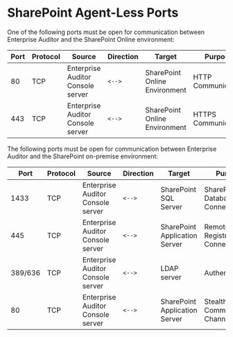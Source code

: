 # SharePoint Agent-Less Ports

One of the following ports must be open for communication between Enterprise Auditor and the
SharePoint Online environment:

| Port | Protocol | Source                            | Direction | Target                        | Purpose             |
| ---- | -------- | --------------------------------- | --------- | ----------------------------- | ------------------- |
| 80   | TCP      | Enterprise Auditor Console server | `<-->`    | SharePoint Online Environment | HTTP Communication  |
| 443  | TCP      | Enterprise Auditor Console server | `<-->`    | SharePoint Online Environment | HTTPS Communication |

The following ports must be open for communication between Enterprise Auditor and the SharePoint
on-premise environment:

| Port    | Protocol | Source                            | Direction | Target                        | Purpose                            |
| ------- | -------- | --------------------------------- | --------- | ----------------------------- | ---------------------------------- |
| 1433    | TCP      | Enterprise Auditor Console server | `<-->`    | SharePoint SQL Server         | SharePoint SQL Database Connection |
| 445     | TCP      | Enterprise Auditor Console server | `<-->`    | SharePoint Application Server | Remote Registry Connection         |
| 389/636 | TCP      | Enterprise Auditor Console server | `<-->`    | LDAP server                   | Authentication                     |
| 80      | TCP      | Enterprise Auditor Console server | `<-->`    | SharePoint Application Server | StealthAUDIT Communication Channel |
